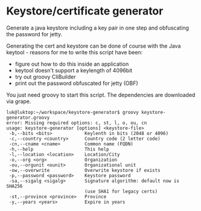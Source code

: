 # Keystore/certificate generator
Generate a java keystore including a key pair in one step and obfuscating the password for jetty.

Generating the cert and keystore can be done of course with the Java keytool -
reasons for me to write this script have been:
 * figure out how to do this inside an application
 * keytool doesn't support a keylength of 4096bit
 * try out groovy CliBuilder
 * print out the password obfuscated for jetty (OBF)

You just need groovy to start this script. The dependencies are downloaded via grape.
```
luk@luktop:~/workspace/keystore-generator$ groovy keystore-generator.groovy
error: Missing required options: c, st, l, o, ou, cn
usage: keystore-generator [options] <keystore-file>
 -b,--bits <bits>            Keylenth in bits (2048 or 4096)
 -c,--country <country>      Country code (2 letter code)
 -cn,--cname <cname>         Common name (FQDN)
 -h,--help                   This help
 -l,--location <location>    Location/City
 -o,--org <org>              Organization
 -ou,--orgunit <ounit>       Organizational unit
 -ow,--overwrite             Overwrite keystore if exists
 -p,--password <password>    Keystore password
 -sa,--sigalg <sigalg>       Signature algorithm: default now is SHA256
                             (use SHA1 for legacy certs)
 -st,--province <province>   Province
 -y,--years <years>          Expire in years
 ```
